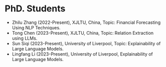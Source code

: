 
PhD. Students
===============
* Zhilu Zhang (2022-Present), XJLTU, China, Topic: Financial Forecasting Using NLP Techniques.
* Tong Chen (2023-Present), XJLTU, China, Topic: Relation Extraction using LLMs.
* Sun Siqi (2023-Present), University of Liverpool,  Topic: Explainability of Large Language Models.
* Lingfang Li (2023-Present), University of Liverpool, Explainability of Large Language Models.
